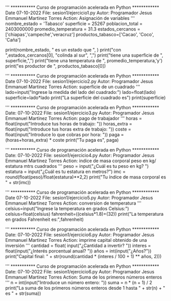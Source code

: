 '''
*********** Curso de programación acelerada en Python ************
Date 07-10-2022
File: sesion1/ejercicio1.py
Autor: Programador Jesus Emmanuel Martinez Torres
Action: Asignación de variables
'''
nombre_estado = 'Tabasco'
superficie = 25267
poblacion_total = 2403000000
promedio_temperatura = 31.3
estados_cercanos = ['chiapas','campeche','veracruz']
productos_tabasco=['Cacao', 'Coco', 'Caña']

print(nombre_estado, " es un estado que ", )
print("con ",estados_cercanos[0], "colinda al sur", ",")
print("tiene una superficie de ", superficie,",")
print("tiene una temperatura de ", promedio_temperatura,'y')
print("es productor de ", productos_tabasco[0])


'''
*********** Curso de programación acelerada en Python ************
Date 07-10-2022
File: sesion1/ejercicio2.py
Autor: Programador Jesus Emmanuel Martinez Torres
Action: superficie de un cuadrado
'''
lado=input("Ingrese la medida del lado del cuadrado:")
lado=float(lado)
superficie=lado*lado
print("La superficie del cuadrado es")
print(superficie)


'''
*********** Curso de programación acelerada en Python ************
Date: 07-10-2022
File: sesion1/ejercicio3.py
Autor: Programador Jesus Emmanuel Martinez Torres
Action: pago de trabajador
'''
horas = float(input("Introduce tus horas de trabajo: "))
horas_extra = float(input("Introduce tus horas extra de trabajo: "))
coste = float(input("Introduce lo que cobras por hora: "))
paga = (horas+horas_extra) * coste
print("Tu paga es", paga)


'''
*********** Curso de programación acelerada en Python ************
Date: 07-10-2022
File: sesion1/ejercicio4.py
Autor: Programador Jesus Emmanuel Martinez Torres
Action: indice de masa corporal peso en kg/ estatura mtrs cuadrados
'''
peso = input("¿Cuál es tu peso en kg? ")
estatura = input("¿Cuál es tu estatura en metros?")
imc = round(float(peso)/float(estatura)**2,2)
print("Tu índice de masa corporal es " + str(imc))


'''
*********** Curso de programación acelerada en Python ************
Date 07-10-2022
File: sesion1/ejercicio5.py
Autor: Programador Jesus Emmanuel Martinez Torres
Action: conversion de temperatura
'''
celsius=input("Ingrese la temperatura en grados Celsius:")
celsius=float(celsius)
fahrenheit=((celsius*1.8)+(32))
print("La temperatura en grados Fahrenheit es:",fahrenheit)


'''
*********** Curso de programación acelerada en Python ************
Date: 07-10-2022
File: sesion1/ejercicio6.py
Autor: Programador Jesus Emmanuel Martinez Torres
Action: imprime capital obtenido de una inversión
'''
cantidad = float( input("¿Cantidad a invertir? "))
interes = float(input("¿Interés porcentual anual? "))
años = int(input("¿Años?"))
print("Capital final: " + str(round(cantidad * (interes / 100 + 1) ** años, 2)))

'''
*********** Curso de programación acelerada en Python ************
Date: 07-10-2022
File: sesion1/ejercicio6.py
Autor: Programador Jesus Emmanuel Martinez Torres
Action: Suma de los primeros números enteros
'''
n = int(input("Introduce un número entero: "))
suma = n * (n + 1) / 2
print("La suma de los primeros números enteros desde 1 hasta " + str(n) + " es " + str(suma))
